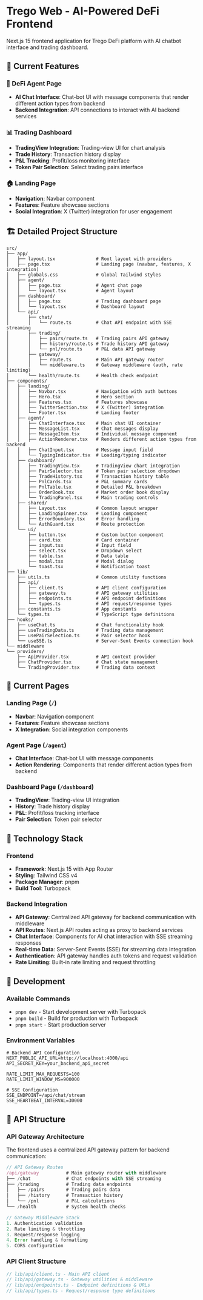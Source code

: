 # Trego Web - AI-Powered DeFi Frontend

Next.js 15 frontend application for Trego DeFi platform with AI chatbot interface and trading dashboard.

## 🌟 Current Features

### 🤖 DeFi Agent Page
- **AI Chat Interface**: Chat-bot UI with message components that render different action types from backend
- **Backend Integration**: API connections to interact with AI backend services

### 📊 Trading Dashboard
- **TradingView Integration**: Trading-view UI for chart analysis
- **Trade History**: Transaction history display
- **P&L Tracking**: Profit/loss monitoring interface
- **Token Pair Selection**: Select trading pairs interface

### 🏠 Landing Page
- **Navigation**: Navbar component
- **Features**: Feature showcase sections
- **Social Integration**: X (Twitter) integration for user engagement

## 🏗️ Detailed Project Structure

```
src/
├── app/
│   ├── layout.tsx               # Root layout with providers
│   ├── page.tsx                 # Landing page (navbar, features, X integration)
│   ├── globals.css              # Global Tailwind styles
│   ├── agent/
│   │   ├── page.tsx             # Agent chat page
│   │   └── layout.tsx           # Agent layout
│   ├── dashboard/
│   │   ├── page.tsx             # Trading dashboard page
│   │   └── layout.tsx           # Dashboard layout
│   └── api/
│       ├── chat/
│       │   └── route.ts         # Chat API endpoint with SSE streaming
│       ├── trading/
│       │   ├── pairs/route.ts   # Trading pairs API gateway
│       │   ├── history/route.ts # Trade history API gateway
│       │   └── pnl/route.ts     # P&L data API gateway
│       ├── gateway/
│       │   ├── route.ts         # Main API gateway router
│       │   └── middleware.ts    # Gateway middleware (auth, rate limiting)
│       └── health/route.ts      # Health check endpoint
├── components/
│   ├── landing/
│   │   ├── Navbar.tsx           # Navigation with auth buttons
│   │   ├── Hero.tsx             # Hero section
│   │   ├── Features.tsx         # Features showcase
│   │   ├── TwitterSection.tsx   # X (Twitter) integration
│   │   └── Footer.tsx           # Landing footer
│   ├── agent/
│   │   ├── ChatInterface.tsx    # Main chat UI container
│   │   ├── MessageList.tsx      # Chat messages display
│   │   ├── MessageItem.tsx      # Individual message component
│   │   ├── ActionRenderer.tsx   # Renders different action types from backend
│   │   ├── ChatInput.tsx        # Message input field
│   │   └── TypingIndicator.tsx  # Loading/typing indicator
│   ├── dashboard/
│   │   ├── TradingView.tsx      # TradingView chart integration
│   │   ├── PairSelector.tsx     # Token pair selection dropdown
│   │   ├── TradeHistory.tsx     # Transaction history table
│   │   ├── PnlCards.tsx         # P&L summary cards
│   │   ├── PnlTable.tsx         # Detailed P&L breakdown
│   │   ├── OrderBook.tsx        # Market order book display
│   │   └── TradingPanel.tsx     # Main trading controls
│   ├── shared/
│   │   ├── Layout.tsx           # Common layout wrapper
│   │   ├── LoadingSpinner.tsx   # Loading component
│   │   ├── ErrorBoundary.tsx    # Error handling
│   │   └── AuthGuard.tsx        # Route protection
│   └── ui/
│       ├── button.tsx           # Custom button component
│       ├── card.tsx             # Card container
│       ├── input.tsx            # Input field
│       ├── select.tsx           # Dropdown select
│       ├── table.tsx            # Data table
│       ├── modal.tsx            # Modal dialog
│       └── toast.tsx            # Notification toast
├── lib/
│   ├── utils.ts                 # Common utility functions
│   ├── api/
│   │   ├── client.ts            # API client configuration
│   │   ├── gateway.ts           # API gateway utilities
│   │   ├── endpoints.ts         # API endpoint definitions
│   │   └── types.ts             # API request/response types
│   ├── constants.ts             # App constants
│   └── types.ts                 # TypeScript type definitions
├── hooks/
│   ├── useChat.ts               # Chat functionality hook
│   ├── useTradingData.ts        # Trading data management
│   ├── usePairSelection.ts      # Pair selector hook
│   └── useSSE.ts                # Server-Sent Events connection hook
└── middleware                     
└── providers/
    ├── ApiProvider.tsx          # API context provider
    ├── ChatProvider.tsx         # Chat state management
    └── TradingProvider.tsx      # Trading data context
```

## 📱 Current Pages

### Landing Page (`/`)
- **Navbar**: Navigation component
- **Features**: Feature showcase sections  
- **X Integration**: Social integration components

### Agent Page (`/agent`)
- **Chat Interface**: Chat-bot UI with message components
- **Action Rendering**: Components that render different action types from backend

### Dashboard Page (`/dashboard`)
- **TradingView**: Trading-view UI integration
- **History**: Trade history display
- **P&L**: Profit/loss tracking interface
- **Pair Selection**: Token pair selector

## 🔧 Technology Stack

### Frontend
- **Framework**: Next.js 15 with App Router
- **Styling**: Tailwind CSS v4
- **Package Manager**: pnpm
- **Build Tool**: Turbopack

### Backend Integration
- **API Gateway**: Centralized API gateway for backend communication with middleware
- **API Routes**: Next.js API routes acting as proxy to backend services
- **Chat Interface**: Components for AI chat interaction with SSE streaming responses
- **Real-time Data**: Server-Sent Events (SSE) for streaming data integration
- **Authentication**: API gateway handles auth tokens and request validation
- **Rate Limiting**: Built-in rate limiting and request throttling

## 🚀 Development

### Available Commands
- `pnpm dev` - Start development server with Turbopack
- `pnpm build` - Build for production with Turbopack  
- `pnpm start` - Start production server

### Environment Variables
```env
# Backend API Configuration
NEXT_PUBLIC_API_URL=http://localhost:4000/api
API_SECRET_KEY=your_backend_api_secret

RATE_LIMIT_MAX_REQUESTS=100
RATE_LIMIT_WINDOW_MS=900000

# SSE Configuration
SSE_ENDPOINT=/api/chat/stream
SSE_HEARTBEAT_INTERVAL=30000
```

## 🔌 API Structure

### API Gateway Architecture
The frontend uses a centralized API gateway pattern for backend communication:

```typescript
// API Gateway Routes
/api/gateway          # Main gateway router with middleware
├── /chat             # Chat endpoints with SSE streaming
├── /trading          # Trading data endpoints
│   ├── /pairs        # Trading pairs data
│   ├── /history      # Transaction history
│   └── /pnl          # P&L calculations
└── /health           # System health checks

// Gateway Middleware Stack
1. Authentication validation
2. Rate limiting & throttling
3. Request/response logging
4. Error handling & formatting
5. CORS configuration
```

### API Client Structure
```typescript
// lib/api/client.ts - Main API client
// lib/api/gateway.ts - Gateway utilities & middleware
// lib/api/endpoints.ts - Endpoint definitions & URLs
// lib/api/types.ts - Request/response type definitions
```
